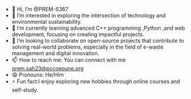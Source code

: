 - 👋 Hi, I’m @PREM-S367
- 👀 I’m interested in exploring the intersection of technology and environmental sustainability.
- 🌱 I’m currently learning advanced C++ programming ,Python ,and web development, focusing on creating impactful projects.
- 💞️ I’m looking to collaborate on open-source projects that contribute to solving real-world problems, especially in the field of e-waste management and digital innovation.
- 📫 How to reach me: You can connect with me prem.sah23@pccoepune.org
- 😄 Pronouns: He/Him
- ⚡ Fun fact:I enjoy exploring new hobbies through online courses and self-study.


<!---
PREM-S367/PREM-S367 is a ✨ special ✨ repository because its `README.md` (this file) appears on your GitHub profile.
You can click the Preview link to take a look at your changes.
--->
